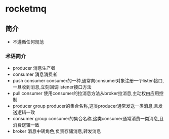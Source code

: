 # rocketmq
## 简介
- 不遵循任何规范
### 术语简介
- producer 消息生产者
- consumer 消息消费者
- push consumer consumer的一种,通常向consumer对象注册一个listen接口,一旦收到消息,立刻回调listener接口方法
- pull consumer 使用consumer的拉消息方法从broker拉消息,主动权由应用控制
- producer group producer的集合名称,这类producer通常发送一类消息,且发送逻辑一致
- consumer group consumer的集合名称,这类consumer通常消费一类消息,且消费逻辑一致
- broker 消息中转角色,负责存储消息,转发消息

